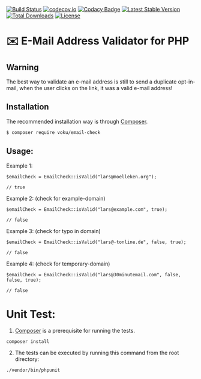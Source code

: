 [![Build Status](https://travis-ci.org/voku/email-check.svg)](https://travis-ci.org/voku/email-check)
[![codecov.io](http://codecov.io/github/voku/email-check/coverage.svg?branch=master)](http://codecov.io/github/voku/email-check?branch=master)
[![Codacy Badge](https://api.codacy.com/project/badge/Grade/512a3dc264b745b18baa1b238470b1d0)](https://www.codacy.com/app/voku/email-check)
[![Latest Stable Version](https://poser.pugx.org/voku/email-check/v/stable)](https://packagist.org/packages/voku/email-check) 
[![Total Downloads](https://poser.pugx.org/voku/email-check/downloads)](https://packagist.org/packages/voku/email-check) 
[![License](https://poser.pugx.org/voku/email-check/license)](https://packagist.org/packages/voku/email-check)

# :envelope: E-Mail Address Validator for PHP

## Warning

The best way to validate an e-mail address is still to send a duplicate opt-in-mail, when the user clicks on the link, it was a valid e-mail address!

## Installation

The recommended installation way is through [Composer](https://getcomposer.org).

```bash
$ composer require voku/email-check
```

## Usage:

Example 1:

    $emailCheck = EmailCheck::isValid("lars@moelleken.org");
    
    // true

Example 2: (check for example-domain)

    $emailCheck = EmailCheck::isValid("lars@example.com", true);
    
    // false

Example 3: (check for typo in domain)

    $emailCheck = EmailCheck::isValid("lars@-tonline.de", false, true);
    
    // false

Example 4: (check for temporary-domain)

    $emailCheck = EmailCheck::isValid("lars@30minutemail.com", false, false, true);
    
    // false

Unit Test:
==========

1) [Composer](https://getcomposer.org) is a prerequisite for running the tests.

```
composer install
```

2) The tests can be executed by running this command from the root directory:

```bash
./vendor/bin/phpunit
```
